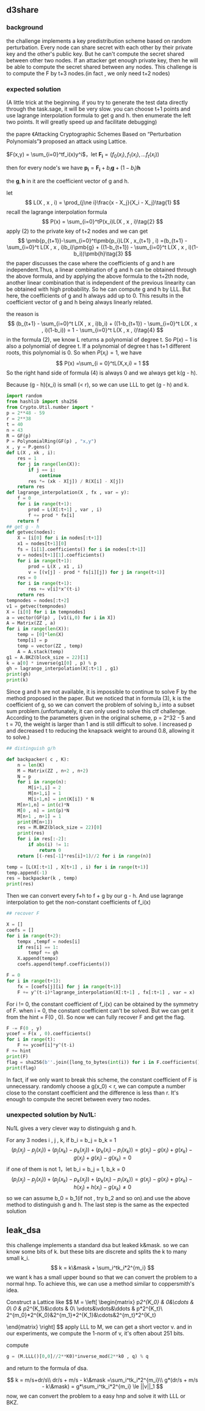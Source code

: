 ## d3share

### background

the challenge implements a key predistribution scheme based on random perturbation. Every node can share secret with each other by their private key and the other's public key. But he can't compute the secret shared between other two nodes.  If an attacker get enough private key, then he will be able to compute the secret shared between any nodes. This challenge is to compute the F by t+3 nodes.(in fact , we only need t+2 nodes)

### expected solution

(A little trick at the beginning. if you try to generate the test data directly through the task.sage, it will be very slow. you can choose t+1 points and use lagrange interpolation formula to get g and h. then enumerate the left two points. It will greatly speed up and facilitate debugging)

the papre 《Attacking Cryptographic Schemes Based on “Perturbation Polynomials”》 proposed an attack using Lattice.

$F(x,y) = \sum_{i=0}^tf_i(x)y^i$，let $\pmb{F_i} = (f_0(x_i) , f_1(x_i) , ... f_t(x_i))$

then for every node's we have $\pmb{p_i} = \pmb{F_i} + b_i\pmb{g} + (1-b_i)\pmb{h}$

the $\pmb{g},\pmb{h}$ in it are the coefficient vector of g and h.

let 
$$
L(X , x , i) = \prod_{j\ne i}\frac{x - X_j}{X_i - X_j}\tag{1}
$$
recall the lagrange interpolation formula
$$
P(x) = \sum_{i=0}^tP(x_i)L(X , x , i)\tag{2}
$$
apply (2) to the private key of t+2 nodes and we can get 
$$
\pmb{p_{t+1}}-\sum_{i=0}^t\pmb{p_i}L(X , x_{t+1} , i) =(b_{t+1} - \sum_{i=0}^t L(X , x , i)b_i)\pmb{g} + ((1-b_{t+1}) - \sum_{i=0}^t L(X , x , i)(1-b_i))\pmb{h}\tag{3}
$$
the paper discusses the case where the coefficients of g and h are independent.Thus, a linear combination of g and h can be obtained through the above formula, and by applying the above formula to the t+2th node, another linear combination that is independent of the previous linearity can be obtained with high probability. So he can compute g and h by LLL. But here, the coefficients of g and h always add up to 0. This results in the coefficient vector of g and h being always linearly related.

the reason is 
$$
(b_{t+1} - \sum_{i=0}^t L(X , x , i)b_i) + ((1-b_{t+1}) - \sum_{i=0}^t L(X , x , i)(1-b_i)) = 1 - \sum_{i=0}^t L(X , x , i)\tag{4}
$$
in the formula (2), we know L returns a polynomial of degree t. So $P(x) - 1$ is also a polynomial of degree t. If a polynomial of degree t has t+1 different roots, this polynomial is 0. So when $P(x_i) = 1$, we have
$$
P(x) =\sum_{i = 0}^tL(X,x,i) = 1
$$
So the right hand side of formula (4) is always 0 and we always get k(g - h).

Because (g - h)(x_i) is small (< r), so we can use LLL to get (g - h) and k.

```python
import random
from hashlib import sha256
from Crypto.Util.number import *
p = 2**48 - 59
r = 2**38
t = 40
n = 43
R = GF(p)
P = PolynomialRing(GF(p) , "x,y")
x , y = P.gens()
def L(X , xk , i):
    res = 1
    for j in range(len(X)):
        if j == i:
            continue
        res *= (xk - X[j]) / R(X[i] - X[j])
    return res
def lagrange_interpolation(X , fx , var = y):
    f = 0
    for i in range(t+1):
        prod = L(X[:t+1] , var , i)
        f += prod * fx[i]
    return f
## get g - h
def getvec(nodes):
    X = [i[0] for i in nodes[:t+1]]
    x1 = nodes[t+1][0]
    fs = [i[1].coefficients() for i in nodes[:t+1]]
    v = nodes[t+1][1].coefficients()
    for i in range(t+1):
        prod = L(X , x1 , i)
        v = [(v[j] - prod * fs[i][j]) for j in range(t+1)]
    res = 0
    for i in range(t+1):
        res += v[i]*x^(t-i)
    return res
tempnodes = nodes[:t+2]
v1 = getvec(tempnodes)
X = [i[0] for i in tempnodes]
a = vector(GF(p) , [v1(i,0) for i in X])
A = Matrix(ZZ , a)
for i in range(len(X)):
    temp = [0]*len(X)
    temp[i] = p
    temp = vector(ZZ , temp)
    A = A.stack(temp)
g1 = A.BKZ(block_size = 22)[1]
k = a[0] * inverse(g1[0] , p) % p
gh = lagrange_interpolation(X[:t+1] , g1)
print(gh)
print(k)
```

Since g and h are not available, it is impossible to continue to solve F by the method proposed in the paper. But we noticed that in formula (3), k is the coefficient of g, so we can convert the problem of solving b_i into a subset sum problem.(unfortunately, it can only used to solve this ctf challenge. According to the parameters given in the original scheme, p = 2^32 - 5 and t = 70, the weight is larger than 1 and is still difficult to solve. I increased p and decreased t to reducing the knapsack weight to around 0.8, allowing it to solve.)

```python
## distinguish g/h

def backpacker( c , K):
    n = len(K)
    M = Matrix(ZZ , n+2 , n+2)
    N = p
    for i in range(n):
        M[i+1,i] = 2
        M[n+1,i] = 1
        M[i+1,n] = int(K[i]) * N
    M[n+1,n] = int(c)*N
    M[0 , n] = int(p)*N
    M[n+1 , n+1] = 1
    print(M[n+1])
    res = M.BKZ(block_size = 22)[0]
    print(res)
    for i in res[:-2]:
        if abs(i) != 1:
            return 0
    return [(-res[-1]*res[i]+1)//2 for i in range(n)]

temp = [L(X[:t+1] , X[t+1] , i) for i in range(t+1)]
temp.append(-1)
res = backpacker(k , temp)
print(res)
```

Then we can convert every f+h to f + g by our g - h. And use lagrange interpolation to get the non-constant coefficients of f_i(x)

```python
## recover F

X = []
coefs = []
for i in range(t+2):
    tempx ,tempf = nodes[i]
    if res[i] == 1:
        tempf += gh
    X.append(tempx)
    coefs.append(tempf.coefficients())

F = 0
for i in range(t+1):
    fx = [coefs[j][i] for j in range(t+1)]
    F += y^(t-i)*lagrange_interpolation(X[:t+1] , fx[:t+1] , var = x)
```

For i != 0, the constant coefficient of f_i(x) can be obtained by the symmetry of F. when i = 0, the constant coefficient can't be solved. But we can get it from the hint = F(0 , 0). So now we can fully recover F and get the flag.

```python
F -= F(0 , y)
ycoef = F(x , 0).coefficients()
for i in range(t):
    F += ycoef[i]*y^(t-i)
F += hint
print(F)
flag = sha256(b''.join([long_to_bytes(int(i)) for i in F.coefficients()])).hexdigest()
print(flag)
```

In fact, if we only want to break this scheme, the constant coefficient of F is unnecessary. randomly choose a g(x_0) < r, we can compute a number close to the constant coefficient and the difference is less than r. It's enough to compute the secret between every two nodes.

### unexpected solution by Nu1L:

Nu1L gives a very clever way to distinguish g and h.

For any 3 nodes i , j , k, if b_i = b_j = b_k = 1
$$
(p_i(x_j) - p_j(x_i))+(p_j(x_k) - p_k(x_j)) + (p_k(x_i) - p_i(x_k)) = g(x_j) - g(x_i) + g(x_k) - g(x_j) + g(x_i) - g(x_k) = 0
$$
if one of them is not 1，let b_i = b_j = 1, b_k = 0
$$
(p_i(x_j) - p_j(x_i))+(p_j(x_k) - p_k(x_j)) + (p_k(x_i) - p_i(x_k)) = g(x_j) - g(x_i) + g(x_k) - h(x_j) + h(x_i) - g(x_k) \ne 0
$$
so we can assume b_0 = b_1(if not , try b_2 and so on).and use the above method to distinguish g and h. The last step is the same as the expected solution

## leak_dsa

this challenge implements a standard dsa but leaked k&mask. so we can know some bits of k. but these bits are discrete and splits the k to many small k_i.
$$
k = k\&mask + \sum_i^tk_i*2^{m_i}
$$
we want k has a small upper bound so that we can convert the problem to a normal hnp. To achieve this, we can use a method similar to coppersmith's idea.

Construct a Lattice like
$$
M = \left[
\begin{matrix}
p*2^{K_0} & 0&\cdots & 0\\
0 & p*2^{K_1}&\cdots & 0\\
\vdots&\vdots&\ddots & p*2^{K_t}\\
2^{m_0}*2^{K_0}&2^{m_1}*2^{K_1}&\cdots&2^{m_t}*2^{K_t}

\end{matrix}
\right]
$$
apply LLL to M, we can get a short vector v. and in our experiments, we compute the 1-norm of v, it's often about 251 bits.

compute

```python
g = (M.LLL()[0,0]//2**K0)*inverse_mod(2**k0 , q) % q
```

and return to the formula of dsa.


$$
k = m/s+dr/s\\
dr/s + m/s - k\&mask =\sum_i^tk_i*2^{m_i}\\
g*(dr/s + m/s - k\&mask) = g*\sum_i^tk_i*2^{m_i} \le ||v||_1 
$$
now, we can convert the problem to a easy hnp and solve it with LLL or BKZ.







  









